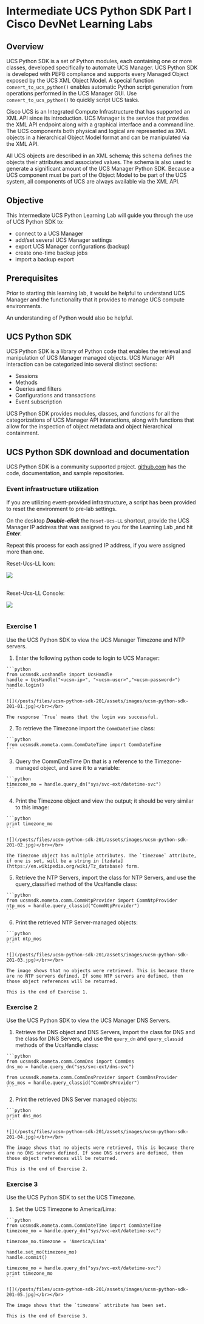 # Intermediate UCS Python SDK Part I Cisco DevNet Learning Labs

## Overview
UCS Python SDK is a set of Python modules, each containing one or more classes, developed specifically to automate UCS Manager. UCS Python SDK is developed with PEP8 compliance and supports every Managed Object exposed by the UCS XML Object Model. A special function `convert_to_ucs_python()` enables automatic Python script generation from operations performed in the UCS Manager GUI. Use `convert_to_ucs_python()` to quickly script UCS tasks.

Cisco UCS is an Integrated Compute Infrastructure that has supported an XML API since its introduction. UCS Manager is the service that provides the XML API endpoint along with a graphical interface and a command line.  The UCS components both physical and logical are represented as XML objects in a hierarchical Object Model format and can be manipulated via the XML API.

All UCS objects are described in an XML schema; this schema defines the objects their attributes and associated values. The schema is also used to generate a significant amount of the UCS Manager Python SDK. Because a UCS component must be part of the Object Model to be part of the UCS system, all components of UCS are always available via the XML API.

## Objective
This Intermediate UCS Python Learning Lab will guide you through the use of UCS Python SDK to:
- connect to a UCS Manager
- add/set several UCS Manager settings
- export UCS Manager configurations (backup)
- create one-time backup jobs
- import a backup export


## Prerequisites
Prior to starting this learning lab, it would be helpful to understand UCS Manager and the functionality that it provides to manage UCS compute environments.

An understanding of Python would also be helpful.

## UCS Python SDK
UCS Python SDK is a library of Python code that enables the retrieval and manipulation of UCS Manager managed objects. UCS Manager API interaction can be categorized into several distinct sections:
* Sessions
* Methods
* Queries and filters
* Configurations and transactions
* Event subscription

UCS Python SDK provides modules, classes, and functions for all the categorizations of UCS Manager API interactions, along with functions that allow for the inspection of object metadata and object hierarchical containment.

## UCS Python SDK download and documentation
UCS Python SDK is a community supported project. [github.com](https://github.com/CiscoUcs/ucsmsdk) has the code, documentation, and sample repositories.


### Event infrastructure utilization

  If you are utilizing event-provided infrastructure, a script has been provided to reset the environment to pre-lab settings.

  On the desktop <strong>*Double-click*</strong> the `Reset-Ucs-LL` shortcut, provide the UCS Manager IP address that was assigned to you for the Learning Lab ,and hit <strong>*Enter*</strong>.

  Repeat this process for each assigned IP address, if you were assigned more than one.

  Reset-Ucs-LL Icon:

  ![](/posts/files/ucsm-python-sdk-201/assets/images/ucsm-ll-reset-01.jpg)<br/><br/>

  Reset-Ucs-LL Console:

  ![](/posts/files/ucsm-python-sdk-201/assets/images/ucsm-ll-reset-02.jpg)<br/><br/>


### Exercise 1
Use the UCS Python SDK to view the UCS Manager Timezone and NTP servers.

  1. Enter the following python code to login to UCS Manager:

    ```python
    from ucsmsdk.ucshandle import UcsHandle
    handle = UcsHandle("<ucsm-ip>", "<ucsm-user>","<ucsm-password>")
    handle.login()
    ```

    ![](/posts/files/ucsm-python-sdk-201/assets/images/ucsm-python-sdk-201-01.jpg)</br></br>

    The response `True` means that the login was successful.


  2. To retrieve the Timezone import the `CommDateTime` class:

    ```python
    from ucsmsdk.mometa.comm.CommDateTime import CommDateTime
    ```


  3. Query the CommDateTime Dn that is a reference to the Timezone-managed object, and save it to a variable:

    ```python
    timezone_mo = handle.query_dn("sys/svc-ext/datetime-svc")
    ```


  4. Print the Timezone object and view the output; it should be very similar to this image:

    ```python
    print timezone_mo
    ```

    ![](/posts/files/ucsm-python-sdk-201/assets/images/ucsm-python-sdk-201-02.jpg)</br></br>

    The Timezone object has multiple attributes. The `timezone` attribute, if one is set, will be a string in [tzdata](https://en.wikipedia.org/wiki/Tz_database) form.


  5. Retrieve the NTP Servers, import the class for NTP Servers, and use the query_classified method of the UcsHandle class:

    ```python
    from ucsmsdk.mometa.comm.CommNtpProvider import CommNtpProvider
    ntp_mos = handle.query_classid("CommNtpProvider")
    ```


  6. Print the retrieved NTP Server-managed objects:

    ```python
    print ntp_mos
    ```

    ![](/posts/files/ucsm-python-sdk-201/assets/images/ucsm-python-sdk-201-03.jpg)</br></br>

    The image shows that no objects were retrieved. This is because there are no NTP servers defined. If some NTP servers are defined, then those object references will be returned.

    This is the end of Exercise 1.

### Exercise 2
Use the UCS Python SDK to view the UCS Manager DNS Servers.

  1. Retrieve the DNS object and DNS Servers, import the class for DNS and the class for DNS Servers, and use the `query_dn` and `query_classid` methods of the UcsHandle class:

    ```python
    from ucsmsdk.mometa.comm.CommDns import CommDns
    dns_mo = handle.query_dn("sys/svc-ext/dns-svc")

    from ucsmsdk.mometa.comm.CommDnsProvider import CommDnsProvider
    dns_mos = handle.query_classid("CommDnsProvider")
    ```


  2. Print the retrieved DNS Server managed objects:

    ```python
    print dns_mos
    ```

    ![](/posts/files/ucsm-python-sdk-201/assets/images/ucsm-python-sdk-201-04.jpg)</br></br>

    The image shows that no objects were retrieved, this is because there are no DNS servers defined. If some DNS servers are defined, then those object references will be returned.

    This is the end of Exercise 2.

### Exercise 3
Use the UCS Python SDK to set the UCS Timezone.

  1. Set the UCS Timezone to America/Lima:

    ```python
    from ucsmsdk.mometa.comm.CommDateTime import CommDateTime
    timezone_mo = handle.query_dn("sys/svc-ext/datetime-svc")

    timezone_mo.timezone = 'America/Lima'

    handle.set_mo(timezone_mo)
    handle.commit()

    timezone_mo = handle.query_dn("sys/svc-ext/datetime-svc")
    print timezone_mo
    ```

    ![](/posts/files/ucsm-python-sdk-201/assets/images/ucsm-python-sdk-201-05.jpg)</br></br>

    The image shows that the `timezone` attribute has been set.

    This is the end of Exercise 3.
